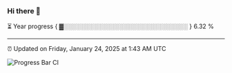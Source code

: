 ### Hi there 👋

⏳ Year progress { ▓░░░░░░░░░░░░░░░░░░░░░░░░░░░░░ } 6.32 %

---

⏰ Updated on Friday, January 24, 2025 at 1:43 AM UTC

![Progress Bar CI](https://github.com/arthurbuhl/arthurbuhl/workflows/Progress%20Bar%20CI/badge.svg)
